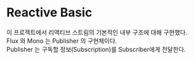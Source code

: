 # Reactive Basic

이 프로젝트에서 리액티브 스트림의 기본적인 내부 구조에 대해 구현했다.  
Flux 와 Mono 는 Publisher 의 구현체이다.   
Publisher 는 구독할 정보(Subscription)를 Subscriber에게 전달한다. 
